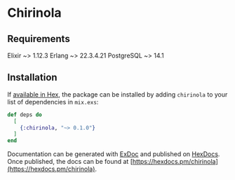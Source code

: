 # Chirinola

## Requirements
Elixir ~> 1.12.3
Erlang ~> 22.3.4.21
PostgreSQL ~> 14.1

## Installation

If [available in Hex](https://hex.pm/docs/publish), the package can be installed
by adding `chirinola` to your list of dependencies in `mix.exs`:

```elixir
def deps do
  [
    {:chirinola, "~> 0.1.0"}
  ]
end
```

Documentation can be generated with [ExDoc](https://github.com/elixir-lang/ex_doc)
and published on [HexDocs](https://hexdocs.pm). Once published, the docs can
be found at [https://hexdocs.pm/chirinola](https://hexdocs.pm/chirinola).

